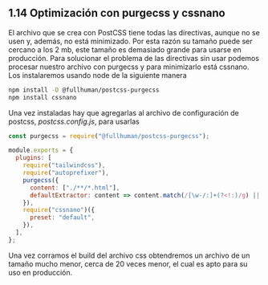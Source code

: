 ## 1.14 Optimización con purgecss y cssnano

El archivo que se crea con PostCSS tiene todas las directivas, aunque no
se usen y, además, no está minimizado. Por esta razón su tamaño puede
ser cercano a los 2 mb, este tamaño es demasiado grande para usarse en
producción. Para solucionar el problema de las directivas sin usar
podemos procesar nuestro archivo con purgecss y para minimizarlo está
cssnano. Los instalaremos usando node de la siguiente manera

``` bash
npm install -D @fullhuman/postcss-purgecss
npm install cssnano
```

Una vez instaladas hay que agregarlas al archivo de configuración de
postcss, *postcss.config.js*, para usarlas

``` javascript
const purgecss = require("@fullhuman/postcss-purgecss");

module.exports = {
  plugins: [
    require("tailwindcss"),
    require("autoprefixer"),
    purgecss({
      content: ["./**/*.html"],
      defaultExtractor: content => content.match(/[\w-/:]+(?<!:)/g) || [],
    }),
    require("cssnano")({
      preset: "default",
    }),
  ],
};
```

Una vez corramos el build del archivo css obtendremos un archivo de un
tamaño mucho menor, cerca de 20 veces menor, el cual es apto para su uso
en producción.
